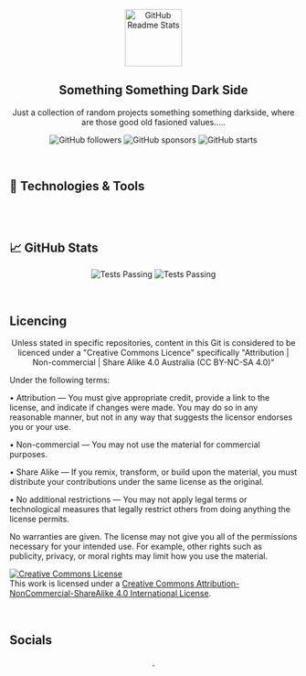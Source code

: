 <p align="center">
<!-- Header Logo -->
 <img width="100px" src="https://res.cloudinary.com/anuraghazra/image/upload/v1594908242/logo_ccswme.svg" align="center" alt="GitHub Readme Stats" />

<!-- Header Title -->
 <h2 align="center">Something Something Dark Side</h2>
 <p align="center">Just a collection of random projects something something darkside, where are those good old fasioned values.....</p>
<p align="center">
<img alt="GitHub followers" src="https://img.shields.io/github/followers/CrashOverrideProductions?label=Follow&style=social">
<img alt="GitHub sponsors" src="https://img.shields.io/github/sponsors/CrashOverrideProductions?&style=social">
<img alt="GitHub starts" src="https://img.shields.io/github/stars/CrashOverrideProductions?label?affiliations=OWNER%20COLLABORATOR&style=social">

</p>

</p>
</br>

<!-- Content -->
## 🔧 Technologies & Tools


<p align="center">
	  
<br>
<!--	  Test Here-->
<img alt="" src="https://img.shields.io/badge/Platform-Windows-success?style=flat&logo=Windows&logoColor=white&color=0078D6" />
<img alt="" src="https://img.shields.io/badge/Platform-Arduino-success?style=flat&logo=Arduino&logoColor=white&color=00979D" />
<img alt="" src="https://img.shields.io/badge/Code-Python-success?style=flat&logo=Python&logoColor=white&color=3776AB" />
<img alt="" src="https://img.shields.io/badge/Code-C%20Sharp-success?style=flat&logo=C%20Sharp&logoColor=white&color=239120" />
<img alt="" src="https://img.shields.io/badge/IDE-Visual%20Studio-success?style=flat&logo=Visual%20Studio&logoColor=white&color=5C2D91" />
<img alt="" src="https://img.shields.io/badge/IDE-Visual%20Studio%20Code-success?style=flat&logo=Visual%20Studio%20Code&logoColor=white&color=007ACC" />
<br>
	  
<!-- Statistics -->
## &#x1f4c8; GitHub Stats

<p align="center">
<img alt="Tests Passing" src="https://github-readme-stats.vercel.app/api?username=CrashOverrideProductions" />
<img alt="Tests Passing" src="https://github-readme-stats.vercel.app/api/top-langs/?username=CrashOverrideProductions&langs_count=8" />
</p>
</br>

## Licencing
<p align="center">
Unless stated in specific repositories, content in this Git is considered to be licenced under a "Creative Commons Licence" specifically "Attribution | Non-commercial | Share Alike 4.0 Australia (CC BY-NC-SA 4.0)"

<p align"left">
Under the following terms:

• Attribution — You must give appropriate credit, provide a link to the license, and indicate if changes were made. You may do so in any reasonable manner, but not in any way that suggests the licensor endorses you or your use.

• Non-commercial — You may not use the material for commercial purposes.

• Share Alike — If you remix, transform, or build upon the material, you must distribute your contributions under the same license as the original.

• No additional restrictions — You may not apply legal terms or technological measures that legally restrict others from doing anything the license permits.

No warranties are given. The license may not give you all of the permissions necessary for your intended use. For example, other rights such as publicity, privacy, or moral rights may limit how you use the material.
</p>
<a rel="license" href="http://creativecommons.org/licenses/by-nc-sa/4.0/"><img alt="Creative Commons License" style="border-width:0" src="https://i.creativecommons.org/l/by-nc-sa/4.0/88x31.png" /></a><br />This work is licensed under a <a rel="license" href="http://creativecommons.org/licenses/by-nc-sa/4.0/">Creative Commons Attribution-NonCommercial-ShareAlike 4.0 International License</a>.
</p>

</br>

<!-- Socials -->
## Socials
<p align="center">
<a href="https://www.facebook.com/justin.bland.127" >
   <img alt="" src="https://img.shields.io/badge/%20-Facebook-success?style=flat&logo=Facebook&logoColor=white&color=1877F2" />
</a>
	<a href="https://www.linkedin.com/in/justin-bland-8a6539137" >
   <img alt="" src="https://img.shields.io/badge/%20-LinkedIn-success?style=flat&logo=LinkedIn&logoColor=white&color=0077B5" />
</a>
</p>

	  
	  

	  
	  
